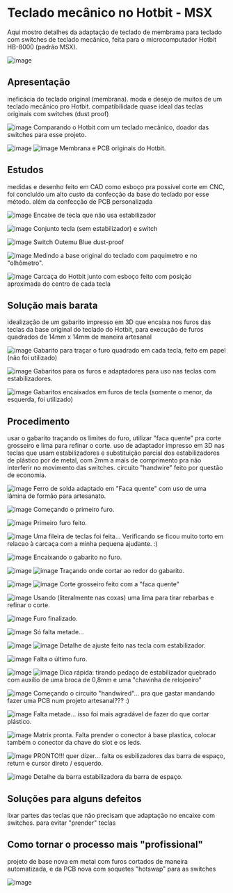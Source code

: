 # Teclado mecânico no Hotbit - MSX

Aqui mostro detalhes da adaptação de teclado de membrama para teclado com switches de teclado mecânico, feita para o microcomputador Hotbit HB-8000 (padrão MSX).

![image](photos/demonstracao.JPG)

## Apresentação

ineficácia do teclado original (membrana). moda e desejo de muitos de um teclado mecânico pro Hotbit. compatibilidade quase ideal das teclas originais com switches (dust proof)

![image](photos/comparativ.JPG) 
Comparando o Hotbit com um teclado mecânico, doador das switches para esse projeto.


![image](photos/original_1.JPG)
![image](photos/original_2.JPG)
Membrana e PCB originais do Hotbit.


## Estudos

medidas e desenho feito em CAD como esboço pra possível corte em CNC, foi concluído um alto custo da confecção da base do teclado por esse método. além da confecção de PCB personalizada

![image](photos/tecla_sem_estab.JPG) Encaixe de tecla que não usa estabilizador

![image](photos/tecla_switch.gif) 
Conjunto tecla (sem estabilizador) e switch

![image](photos/outemu_blue.JPG) Switch Outemu Blue dust-proof

![image](photos/base_original_m.JPG) Medindo a base original do teclado com paquímetro e no "olhômetro".

![image](photos/carcaça.JPG) Carcaça do Hotbit junto com esboço feito com posição aproximada do centro de cada tecla

## Solução mais barata

idealização de um gabarito impresso em 3D que encaixa nos furos das teclas da base original do teclado do Hotbit, para execução de furos quadrados de 14mm x 14mm de maneira artesanal

![image](photos/gab_papel.JPG) Gabarito para traçar o furo quadrado em cada tecla, feito em papel (não foi utilizado)

![image](photos/gab_adapt.JPG) Gabaritos para os furos e adaptadores para uso nas teclas com estabilizadores.

![image](photos/gabaritos.JPG) Gabaritos encaixados em furos de tecla (somente o menor, da esquerda, foi utilizado)

## Procedimento

usar o gabarito traçando os limites do furo, utilizar "faca quente" pra corte grosseiro e lima para refinar o corte. uso de adaptador impresso em 3D nas teclas que usam estabilizadores e substituição parcial dos estabilizadores de plástico por de metal, com 2mm a mais de comprimento pra não interferir no movimento das switches. circuito "handwire" feito por questão de economia.

![image](photos/faca_quente.JPG) Ferro de solda adaptado em "Faca quente" com uso de uma lâmina de formão para artesanato.

![image](photos/caminho_sem_volta.JPG) Começando o primeiro furo.

![image](photos/primeiro_furo.JPG) Primeiro furo feito.

![image](photos/peq_ajudante.JPG) Uma fileira de teclas foi feita... Verificando se ficou muito torto em relacao à carcaça com a minha pequena ajudante. :)

![image](photos/1_gabarito.JPG) Encaixando o gabarito no furo.

![image](photos/2_desenhando.JPG) 
![image](photos/3_desenho.JPG) Traçando onde cortar ao redor do gabarito.

![image](photos/4_corte_faca_quente.JPG)
![image](photos/5_corte_faca_quente.JPG) Corte grosseiro feito com a "faca quente"

![image](photos/6_usando_lima.JPG) Usando (literalmente nas coxas) uma lima para tirar rebarbas e refinar o corte.

![image](photos/7_finalizado.JPG) Furo finalizado.

![image](photos/furos_11.JPG) Só falta metade...

![image](photos/detalhe_tecla_estab_adapt.JPG) 
![image](photos/detalhe_tecla_estab_sw.JPG)
Detalhe de ajuste feito nas tecla com estabilizador.

![image](photos/furos_1.JPG) Falta o último furo.

![image](photos/tecla_estab_quebr.JPG)
![image](photos/detalhe_tecla_estab.JPG) Dica rápida: tirando pedaço de estabilizador quebrado com auxílio de uma broca de 0,8mm e uma "chavinha de relojoeiro"

![image](photos/ninho_de_Rato_8.JPG) Começando o circuito "handwired"... pra que gastar mandando fazer uma PCB num projeto artesanal??? :)

![image](photos/ninho_de_Rato_4.JPG) Falta metade... isso foi mais agradável de fazer do que cortar plástico.

![image](photos/ninho_de_rato_3.JPG) Matrix pronta. Falta prender o conector à base plastica, colocar também o conector da chave do slot e os leds.

![image](photos/ninho_de_rato_2.JPG) PRONTO!!! quer dizer... falta os esbilizadores das barra de espaço, return e cursor direto / esquerdo.

![image](photos/detalhe_b_espaco.JPG) Detalhe da barra estabilizadora da barra de espaço.


## Soluções para alguns defeitos

lixar partes das teclas que não precisam que adaptação no encaixe com switches. para evitar "prender" teclas

## Como tornar o processo mais "profissional"

projeto de base nova em metal com furos cortados de maneira automatizada, e da PCB nova com soquetes "hotswap" para as switches

![image](photos/work_prog.GIF)

